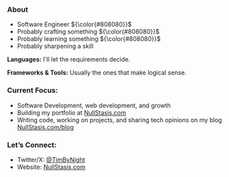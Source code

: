 
### About
- Software Engineer ${\color{#808080}}$
- Probably crafting something ${\color{#808080}}$
- Probably learning something ${\color{#808080}}$
- Probably sharpening a skill

**Languages:** I'll let the requirements decide.

**Frameworks & Tools:** Usually the ones that make logical sense.


### Current Focus:

- Software Development, web development, and growth
- Building my portfolio at [NullStasis.com](https://nullstasis.com)
- Writing code, working on projects, and sharing tech opinions on my blog [NullStasis.com/blog](https://nullstasis.com/blog)

### Let’s Connect:

- Twitter/X: [@TimByNight](https://x.com/TimByNight)
- Website: [NullStasis.com](https://nullstasis.com)

<!--![TimmyByDay's Streak](https://github-readme-streak-stats.herokuapp.com/?user=TimmyByDay&theme=merko&hide_border=true)-->

